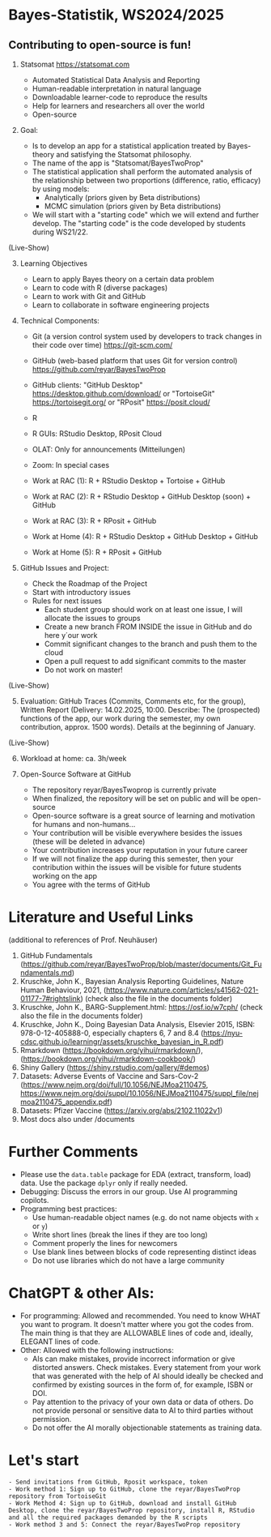 # Bayes-Statistik, WS2024/2025
## Contributing to open-source is fun! 


1.	Statsomat https://statsomat.com 
    -	Automated Statistical Data Analysis and Reporting
    -	Human-readable interpretation in natural language
    -	Downloadable learner-code to reproduce the results 
    -	Help for learners and researchers all over the world
	- 	Open-source 


2.	Goal: 
	- Is to develop an app for a statistical application treated by Bayes-theory and satisfying the Statsomat philosophy.
 	- The name of the app is "Statsomat/BayesTwoProp" 
	- The statistical application shall perform the automated analysis of the relationship between two proportions (difference, ratio, efficacy) by using models:  
		-  Analytically (priors given by Beta distributions)
		-  MCMC simulation (priors given by Beta distributions)
   	- We will start with a "starting code" which we will extend and further develop. The "starting code" is the code developed by students during WS21/22. 

(Live-Show)

3. Learning Objectives
	- Learn to apply Bayes theory on a certain data problem 
	- Learn to code with R (diverse packages)
	- Learn to work with Git and GitHub
	- Learn to collaborate in software engineering projects 

3.	Technical Components:
	- Git (a version control system used by developers to track changes in their code over time) https://git-scm.com/
	- GitHub (web-based platform that uses Git for version control) https://github.com/reyar/BayesTwoProp
	- GitHub clients: "GitHub Desktop" https://desktop.github.com/download/ or "TortoiseGit" https://tortoisegit.org/ or "RPosit" https://posit.cloud/
	- R
 	- R GUIs: RStudio Desktop, RPosit Cloud
	- OLAT: Only for announcements (Mitteilungen)
	- Zoom: In special cases 
	
	- Work at RAC (1): R + RStudio Desktop + Tortoise + GitHub
	- Work at RAC (2): R + RStudio Desktop + GitHub Desktop (soon) + GitHub
	- Work at RAC (3): R + RPosit + GitHub
	- Work at Home (4): R + RStudio Desktop + GitHub Desktop + GitHub
	- Work at Home (5): R + RPosit + GitHub
	
	
4.  GitHub Issues and Project:
	- Check the Roadmap of the Project 
    - Start with introductory issues 
    - Rules for next issues
        - Each student group should work on at least one issue, I will allocate the issues to groups 
        - Create a new branch FROM INSIDE the issue in GitHub and do here y´our work 
        - Commit significant changes to the branch and push them to the cloud
        - Open a pull request to add significant commits to the master
		- Do not work on master! 

(Live-Show)
 
5.	Evaluation: GitHub Traces (Commits, Comments etc, for the group), Written Report (Delivery: 14.02.2025, 10:00. Describe: The (prospected) functions of the app, our work during the semester, my own contribution, approx. 1500 words). Details at the beginning of January. 

(Live-Show)

6. Workload at home:	ca. 3h/week 

7. Open-Source Software at GitHub
	- The repository reyar/BayesTwoprop is currently private
	- When finalized, the repository will be set on public and will be open-source
	- Open-source software is a great source of learning and motivation for humans and non-humans... 
	- Your contribution will be visible everywhere besides the issues (these will be deleted in advance)
	- Your contribution increases your reputation in your future career
	- If we will not finalize the app during this semester, then your contribution within the issues will be visible for future students working on the app
	- You agree with the terms of GitHub 


# Literature and Useful Links 
(additional to references of Prof. Neuhäuser) 

1. GitHub Fundamentals (https://github.com/reyar/BayesTwoProp/blob/master/documents/Git_Fundamentals.md)
2. Kruschke, John K., Bayesian Analysis Reporting Guidelines, Nature Human Behaviour, 2021,  (https://www.nature.com/articles/s41562-021-01177-7#rightslink) (check also the file in the documents folder)
3. Kruschke, John K., BARG-Supplement.html: https://osf.io/w7cph/ (check also the file in the documents folder)
4. Kruschke, John K., Doing Bayesian Data Analysis, Elsevier 2015, ISBN: 978-0-12-405888-0, especially chapters 6, 7 and 8.4 (https://nyu-cdsc.github.io/learningr/assets/kruschke_bayesian_in_R.pdf)
6. Rmarkdown (https://bookdown.org/yihui/rmarkdown/), (https://bookdown.org/yihui/rmarkdown-cookbook/)
7. Shiny Gallery (https://shiny.rstudio.com/gallery/#demos)
8. Datasets: Adverse Events of Vaccine and Sars-Cov-2 (https://www.nejm.org/doi/full/10.1056/NEJMoa2110475, https://www.nejm.org/doi/suppl/10.1056/NEJMoa2110475/suppl_file/nejmoa2110475_appendix.pdf)
9. Datasets: Pfizer Vaccine (https://arxiv.org/abs/2102.11022v1)
10. Most docs also under /documents


# Further Comments
-	Please use the `data.table` package for EDA (extract, transform, load) data. Use the package `dplyr` only if really needed.
-	Debugging: Discuss the errors in our group. Use AI programming copilots.
-	Programming best practices:
    - Use human-readable object names (e.g. do not name objects with `x` or `y`) 
    - Write short lines (break the lines if they are too long)
    - Comment properly the lines for newcomers 
    - Use blank lines between blocks of code representing distinct ideas
    - Do not use libraries which do not have a large community  


# ChatGPT & other AIs: 
- For programming: Allowed and recommended. You need to know WHAT you want to program. It doesn't matter where you got the codes from. The main thing is that they are ALLOWABLE lines of code and, ideally, ELEGANT lines of code. 
- Other: Allowed with the following instructions: 
	- AIs can make mistakes, provide incorrect information or give distorted answers. Check mistakes. Every statement from your work that was generated with the help of AI should ideally be checked and confirmed by existing sources in the form of, for example, ISBN or DOI. 
	- Pay attention to the privacy of your own data or data of others. Do not provide personal or sensitive data to AI to third parties without permission. 
	- Do not offer the AI ​​morally objectionable statements as training data.



# Let's start 
	- Send invitations from GitHub, Rposit workspace, token 
	- Work method 1: Sign up to GitHub, clone the reyar/BayesTwoProp repository from TortoiseGit
	- Work Method 4: Sign up to GitHub, download and install GitHub Desktop, clone the reyar/BayesTwoProp repository, install R, RStudio and all the required packages demanded by the R scripts
    - Work method 3 and 5: Connect the reyar/BayesTwoProp repository 